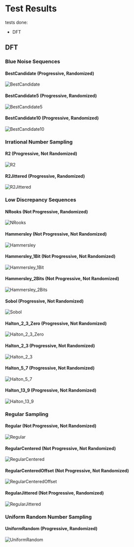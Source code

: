 # Test Results
 tests done:
* DFT
## DFT
### Blue Noise Sequences
#### BestCandidate (Progressive, Randomized)
![BestCandidate](../../../_2d/samples/blue_noise/DFT_BestCandidate.png)  
#### BestCandidate5 (Progressive, Randomized)
![BestCandidate5](../../../_2d/samples/blue_noise/DFT_BestCandidate5.png)  
#### BestCandidate10 (Progressive, Randomized)
![BestCandidate10](../../../_2d/samples/blue_noise/DFT_BestCandidate10.png)  
### Irrational Number Sampling
#### R2 (Progressive, Not Randomized)
![R2](../../../_2d/samples/irrational_numbers/DFT_R2.png)  
#### R2Jittered (Progressive, Randomized)
![R2Jittered](../../../_2d/samples/irrational_numbers/DFT_R2Jittered.png)  
### Low Discrepancy Sequences
#### NRooks (Not Progressive, Randomized)
![NRooks](../../../_2d/samples/lds/DFT_NRooks.png)  
#### Hammersley (Not Progressive, Not Randomized)
![Hammersley](../../../_2d/samples/lds/DFT_Hammersley.png)  
#### Hammersley_1Bit (Not Progressive, Not Randomized)
![Hammersley_1Bit](../../../_2d/samples/lds/DFT_Hammersley_1Bit.png)  
#### Hammersley_2Bits (Not Progressive, Not Randomized)
![Hammersley_2Bits](../../../_2d/samples/lds/DFT_Hammersley_2Bits.png)  
#### Sobol (Progressive, Not Randomized)
![Sobol](../../../_2d/samples/lds/DFT_Sobol.png)  
#### Halton_2_3_Zero (Progressive, Not Randomized)
![Halton_2_3_Zero](../../../_2d/samples/lds/DFT_Halton_2_3_Zero.png)  
#### Halton_2_3 (Progressive, Not Randomized)
![Halton_2_3](../../../_2d/samples/lds/DFT_Halton_2_3.png)  
#### Halton_5_7 (Progressive, Not Randomized)
![Halton_5_7](../../../_2d/samples/lds/DFT_Halton_5_7.png)  
#### Halton_13_9 (Progressive, Not Randomized)
![Halton_13_9](../../../_2d/samples/lds/DFT_Halton_13_9.png)  
### Regular Sampling
#### Regular (Not Progressive, Not Randomized)
![Regular](../../../_2d/samples/regular/DFT_Regular.png)  
#### RegularCentered (Not Progressive, Not Randomized)
![RegularCentered](../../../_2d/samples/regular/DFT_RegularCentered.png)  
#### RegularCenteredOffset (Not Progressive, Not Randomized)
![RegularCenteredOffset](../../../_2d/samples/regular/DFT_RegularCenteredOffset.png)  
#### RegularJittered (Not Progressive, Randomized)
![RegularJittered](../../../_2d/samples/regular/DFT_RegularJittered.png)  
### Uniform Random Number Sampling
#### UniformRandom (Progressive, Randomized)
![UniformRandom](../../../_2d/samples/uniform_random/DFT_UniformRandom.png)  
